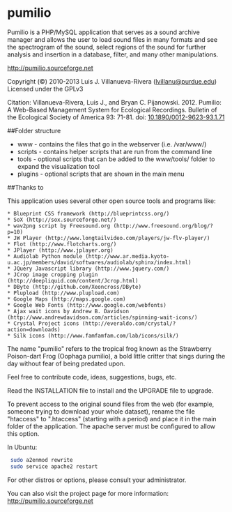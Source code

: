 pumilio
=======

Pumilio is a PHP/MySQL application that serves as a sound archive manager
 and allows the user to load sound files in many formats and see the
 spectrogram of the sound, select regions of the sound for further
 analysis and insertion in a database, filter, and many other manipulations.

http://pumilio.sourceforge.net

Copyright (©) 2010-2013 Luis J. Villanueva-Rivera (lvillanu@purdue.edu)
Licensed under the GPLv3

Citation: Villanueva-Rivera, Luis J., and Bryan C. Pijanowski. 2012.
 Pumilio: A Web-Based Management System for Ecological Recordings.
 Bulletin of the Ecological Society of America 93: 71-81.
 doi: [10.1890/0012-9623-93.1.71](http://dx.doi.org/10.1890/0012-9623-93.1.71)
 

##Folder structure

* www - contains the files that go in the webserver (i.e. /var/www/)
* scripts - contains helper scripts that are run from the command line
* tools - optional scripts that can be added to the www/tools/ folder to expand the visualization tool
* plugins - optional scripts that are shown in the main menu

##Thanks to

This application uses several other open source tools and programs like:

    * Blueprint CSS framework (http://blueprintcss.org/)
    * SoX (http://sox.sourceforge.net/)
    * wav2png script by Freesound.org (http://www.freesound.org/blog/?p=10)
    * JW Player (http://www.longtailvideo.com/players/jw-flv-player/)
    * Flot (http://www.flotcharts.org/)
    * JPlayer (http://www.jplayer.org)
    * Audiolab Python module (http://www.ar.media.kyoto-u.ac.jp/members/david/softwares/audiolab/sphinx/index.html)
    * JQuery Javascript library (http://www.jquery.com/)
    * JCrop image cropping plugin (http://deepliquid.com/content/Jcrop.html)
    * DByte (http://github.com/Xeoncross/DByte)
    * Plupload (http://www.plupload.com)
    * Google Maps (http://maps.google.com)
    * Google Web Fonts (http://www.google.com/webfonts)
    * Ajax wait icons by Andrew B. Davidson (http://www.andrewdavidson.com/articles/spinning-wait-icons/)
    * Crystal Project icons (http://everaldo.com/crystal/?action=downloads)
    * Silk icons (http://www.famfamfam.com/lab/icons/silk/)

The name "pumilio" refers to the tropical frog known as the Strawberry Poison-dart
 Frog (Oophaga pumilio), a bold little critter that sings during the day without
 fear of being predated upon.

Feel free to contribute code, ideas, suggestions, bugs, etc.

Read the INSTALLATION file to install and the UPGRADE file to upgrade.

To prevent access to the original sound files from the web (for example, someone trying to 
 download your whole dataset), rename the file "htaccess" to ".htaccess" (starting with a period)
 and place it in the main folder of the application.
 The apache server must be configured to allow this option. 

 In Ubuntu:
 ```bash
  sudo a2enmod rewrite
  sudo service apache2 restart
  ```
 For other distros or options, please consult your administrator.
 
You can also visit the project page for more information: 
 http://pumilio.sourceforge.net

